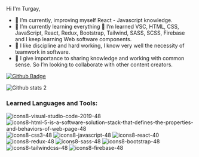 Hi I'm Turgay,

- 🔭 I’m currently, improving myself React - Javascript knowledge.
- 🌱 I’m currently learning everything 🤣 I’m learned VSC, HTML, CSS, JavaScript, React, Redux, Bootstrap, Tailwind, SASS, SCSS, Firebase and I keep learning Web software components.
- 👯 I like discipline and hard working, I know very well the necessity of teamwork in software.
- 🤔 I give importance to sharing knowledge and working with common sense. So I’m looking to collaborate with other content creators.

[![Github Badge](https://img.shields.io/badge/-Github-000?style=quare&labelColor=000&logo=Github&logoColor=white&link=link)](https://github.com/trgycln) 


![Github stats 2](https://github-readme-stats.vercel.app/api?username=trgycln&show_icons=true&theme=radical)

### Learned Languages and Tools:


![icons8-visual-studio-code-2019-48](https://user-images.githubusercontent.com/116838197/228767639-e2ba5912-8c52-4824-b4dc-a546a8754c2f.png)
![icons8-html-5-is-a-software-solution-stack-that-defines-the-properties-and-behaviors-of-web-page-48](https://user-images.githubusercontent.com/116838197/228769448-0d34b906-9062-433e-ac99-d31ab94a7fde.png)
![icons8-css3-48](https://user-images.githubusercontent.com/116838197/228769595-61a72c4a-dad4-40fc-b11c-ea176db73004.png)
![icons8-javascript-48](https://user-images.githubusercontent.com/116838197/228768953-b299883b-88f3-425d-89b5-6934e535508d.png)
![icons8-react-40](https://user-images.githubusercontent.com/116838197/228768528-0dc1352b-7b45-42d3-97b7-4233d0093c43.png)
![icons8-redux-48](https://user-images.githubusercontent.com/116838197/228764915-c8aff94f-1cf3-4516-b071-d091cb7faea6.png)
![icons8-sass-48](https://user-images.githubusercontent.com/116838197/228767976-05d3e1ff-2de6-43d8-a984-c022fa2121aa.png)
![icons8-bootstrap-48](https://user-images.githubusercontent.com/116838197/228770246-2c50ada4-5d2a-486d-b2fe-1fd6ec97fc41.png)
![icons8-tailwindcss-48](https://user-images.githubusercontent.com/116838197/228767236-371ae523-87c0-45aa-b53b-decd9f5ef870.png)
![icons8-firebase-48](https://user-images.githubusercontent.com/116838197/228769914-c741b85f-2728-4c51-b381-fd6acd6cbc2d.png)

